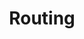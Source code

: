 ---
layout: pattern.njk
key: routing-maps_en
title: Routing
parent: components-maps_en
image: maps/overview/routing.webp
keywords: routing
order: 40
availablelanguages: 
    - de
---